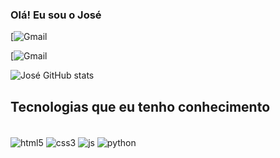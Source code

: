 ### Olá! Eu sou o José

[![Gmail](https://img.shields.io/badge/Gmail-D14836?style=for-the-badge&logo=azs903e@gmail.com&logoColor=white)


[![Gmail](https://img.shields.io/badge/WhatsApp-25D366?style=for-the-badge&logo=15992726669&logoColor=white)

![José GitHub stats](https://github-readme-stats.vercel.app/api?username=joseMariaMartins&show_icons=true&theme=radical)

## Tecnologias que eu tenho conhecimento

<div style="display: inline_block"><br/>
    <img align="center" alt="html5" src="https://img.shields.io/badge/HTML-239120?style=for-the-badge&logo=html5&logoColor=white">
    <img align="center" alt="css3" src="https://img.shields.io/badge/CSS-239120?&style=for-the-badge&logo=css3&logoColor=white">
    <img align="center" alt="js" src="https://img.shields.io/badge/JavaScript-F7DF1E?style=for-the-badge&logo=javascript&logoColor=black">
    <img align="center" alt="python" src="https://img.shields.io/badge/Python-3776AB?style=for-the-badge&logo=python&logoColor=white">
</div>
